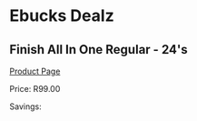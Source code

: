 
# Ebucks Dealz
## Finish All In One Regular - 24's
[Product Page](https://www.ebucks.com/web/shop/productSelected.do?prodId=600073480&catId=1158500262)

Price: R99.00

Savings: 


	